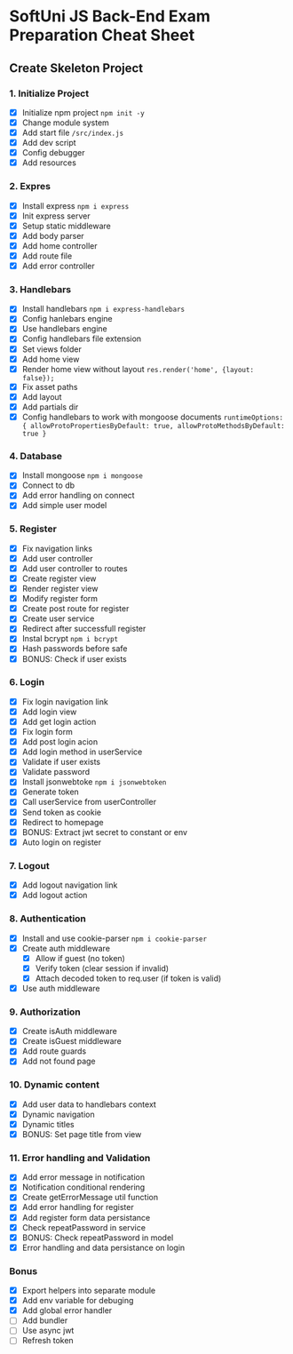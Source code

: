 # SoftUni JS Back-End Exam Preparation Cheat Sheet

## Create Skeleton Project

### 1. Initialize Project 
 - [x] Initialize npm project `npm init -y`
 - [x] Change module system
 - [x] Add start file `/src/index.js`
 - [x] Add dev script
 - [x] Config debugger
 - [x] Add resources

### 2. Expres
 - [x] Install express `npm i express`
 - [x] Init express server
 - [x] Setup static middleware
 - [x] Add body parser
 - [x] Add home controller
 - [x] Add route file
 - [x] Add error controller

### 3. Handlebars
 - [x] Install handlebars `npm i express-handlebars`
 - [x] Config hanlebars engine
 - [x] Use handlebars engine
 - [x] Config handlebars file extension
 - [x] Set views folder
 - [x] Add home view
 - [x] Render home view without layout `res.render('home', {layout: false});`
 - [x] Fix asset paths
 - [x] Add layout
 - [x] Add partials dir
 - [x] Config handlebars to work with mongoose documents `runtimeOptions: { allowProtoPropertiesByDefault: true, allowProtoMethodsByDefault: true }`

### 4. Database
 - [x] Install mongoose `npm i mongoose`
 - [x] Connect to db
 - [x] Add error handling on connect
 - [x] Add simple user model

### 5. Register
 - [x] Fix navigation links
 - [x] Add user controller
 - [x] Add user controller to routes
 - [x] Create register view
 - [x] Render register view
 - [x] Modify register form
 - [x] Create post route for register
 - [x] Create user service
 - [x] Redirect after successfull register
 - [x] Instal bcrypt `npm i bcrypt`
 - [x] Hash passwords before safe
 - [x] BONUS: Check if user exists

### 6. Login
 - [x] Fix login navigation link
 - [x] Add login view
 - [x] Add get login action
 - [x] Fix login form
 - [x] Add post login acion
 - [x] Add login method in userService
 - [x] Validate if user exists
 - [x] Validate password
 - [x] Install jsonwebtoke `npm i jsonwebtoken`
 - [x] Generate token
 - [x] Call userService from userController
 - [x] Send token as cookie
 - [x] Redirect to homepage
 - [x] BONUS: Extract jwt secret to constant or env 
 - [x] Auto login on register

### 7. Logout
 - [x] Add logout navigation link
 - [x] Add logout action

### 8. Authentication
 - [x] Install and use cookie-parser `npm i cookie-parser`
 - [x] Create auth middleware
    - [x] Allow if guest (no token)
    - [x] Verify token (clear session if invalid)
    - [x] Attach decoded token to req.user (if token is valid)
 - [x] Use auth middleware

### 9. Authorization
 - [x] Create isAuth middleware
 - [x] Create isGuest middleware
 - [x] Add route guards
 - [x] Add not found page

### 10. Dynamic content
 - [x] Add user data to handlebars context
 - [x] Dynamic navigation
 - [x] Dynamic titles
 - [x] BONUS: Set page title from view
  
### 11. Error handling and Validation
 - [x] Add error message in notification
 - [x] Notification conditional rendering
 - [x] Create getErrorMessage util function
 - [x] Add error handling for register
 - [x] Add register form data persistance
 - [x] Check repeatPassword in service
 - [x] BONUS: Check repeatPassword in model
 - [x] Error handling and data persistance on login 

### Bonus
 - [x] Export helpers into separate module
 - [x] Add env variable for debuging
 - [x] Add global error handler
 - [ ] Add bundler
 - [ ] Use async jwt
 - [ ] Refresh token
